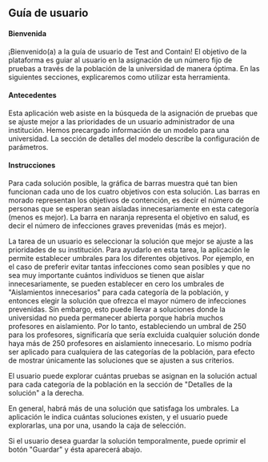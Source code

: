 ## Guía de usuario

#### Bienvenida

¡Bienvenido(a) a la guía de usuario de Test and Contain! El objetivo de la plataforma es guiar al usuario en la asignación de un número fijo de pruebas a través de la población de la universidad de manera óptima. En las siguientes secciones, explicaremos como utilizar esta herramienta.


#### Antecedentes

Esta aplicación web asiste en la búsqueda de la asignación de pruebas que se ajuste mejor a las prioridades de un usuario administrador de una institución. Hemos precargado información de un modelo para una universidad. La sección de detalles del modelo describe la configuración de parámetros.


#### Instrucciones

Para cada solución posible, la gráfica de barras muestra qué tan bien funcionan cada uno de los cuatro objetivos con esta solución. Las barras en morado representan los objetivos de contención, es decir el número de personas que se esperan sean aisladas innecesariamente en esta categoría (menos es mejor). La barra en naranja representa el objetivo en salud, es decir el número de infecciones graves prevenidas (más es mejor).

La tarea de un usuario es seleccionar la solución que mejor se ajuste a las prioridades de su institución. Para ayudarlo en esta tarea, la aplicación le permite establecer umbrales para los diferentes objetivos. Por ejemplo, en el caso de preferir evitar tantas infecciones como sean posibles y que no sea muy importante cuántos individuos se tienen que aislar innecesariamente, se pueden establecer en cero los umbrales de "Aislamientos innecesarios" para cada categoría de la población, y entonces elegir la solución que ofrezca el mayor número de infecciones prevenidas. Sin embargo, esto puede llevar a soluciones donde la universidad no pueda permanecer abierta porque habría muchos profesores en aislamiento. Por lo tanto, estableciendo un umbral de 250 para los profesores, significaría que sería excluida cualquier solución donde haya más de 250 profesores en aislamiento innecesario. Lo mismo podría ser aplicado para cualquiera de las categorías de la población, para efecto de mostrar únicamente las soluciones que se ajusten a sus criterios.

El usuario puede explorar cuántas pruebas se asignan en la solución actual para cada categoría de la población en la sección de "Detalles de la solución" a la derecha.

En general, habrá más de una solución que satisfaga los umbrales. La aplicación le indica cuántas soluciones existen, y el usuario puede explorarlas, una por una, usando la caja de selección.

Si el usuario desea guardar la solución temporalmente, puede oprimir el botón "Guardar" y ésta aparecerá abajo.

